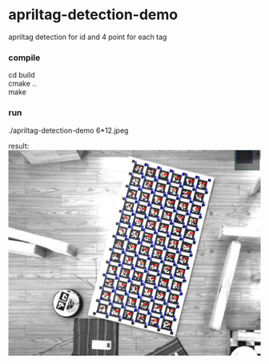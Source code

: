 # apriltag-detection-demo 
apriltag detection  for  id   and 4 point for  each tag  
###  compile  
 cd  build  
 cmake ..  
 make   
 
 ### run  
 ./apriltag-detection-demo    6\*12.jpeg  
 
 result:  
  ![img](./build/apriltag-detection-demo_screenshot_02.06.2020.png)
 
 
